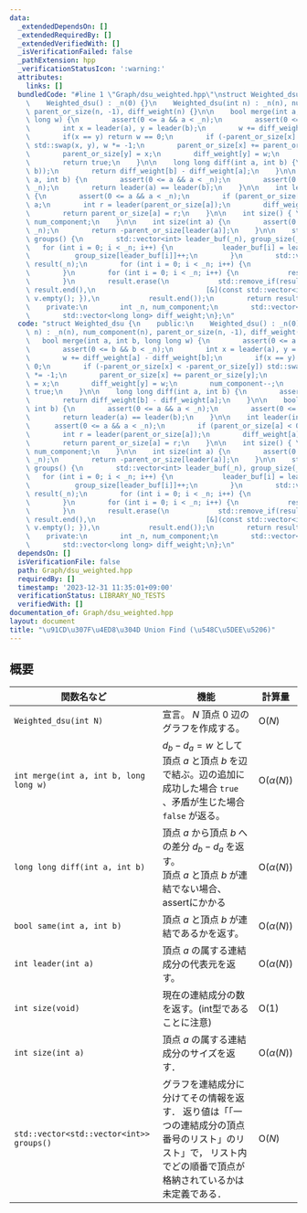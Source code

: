 ```yaml
---
data:
  _extendedDependsOn: []
  _extendedRequiredBy: []
  _extendedVerifiedWith: []
  _isVerificationFailed: false
  _pathExtension: hpp
  _verificationStatusIcon: ':warning:'
  attributes:
    links: []
  bundledCode: "#line 1 \"Graph/dsu_weighted.hpp\"\nstruct Weighted_dsu {\n    public:\n\
    \    Weighted_dsu() : _n(0) {}\n    Weighted_dsu(int n) : _n(n), num_component(n),\
    \ parent_or_size(n, -1), diff_weight(n) {}\n\n    bool merge(int a, int b, long\
    \ long w) {\n        assert(0 <= a && a < _n);\n        assert(0 <= b && b < _n);\n\
    \        int x = leader(a), y = leader(b);\n        w += diff_weight[a] - diff_weight[b];\n\
    \        if(x == y) return w == 0;\n        if (-parent_or_size[x] < -parent_or_size[y])\
    \ std::swap(x, y), w *= -1;\n        parent_or_size[x] += parent_or_size[y];\n\
    \        parent_or_size[y] = x;\n        diff_weight[y] = w;\n        num_component--;\n\
    \        return true;\n    }\n\n    long long diff(int a, int b) {\n        assert(same(a,\
    \ b));\n        return diff_weight[b] - diff_weight[a];\n    }\n\n    bool same(int\
    \ a, int b) {\n        assert(0 <= a && a < _n);\n        assert(0 <= b && b <\
    \ _n);\n        return leader(a) == leader(b);\n    }\n\n    int leader(int a)\
    \ {\n        assert(0 <= a && a < _n);\n        if (parent_or_size[a] < 0) return\
    \ a;\n        int r = leader(parent_or_size[a]);\n        diff_weight[a] += diff_weight[parent_or_size[a]];\n\
    \        return parent_or_size[a] = r;\n    }\n\n    int size() { \n        return\
    \ num_component;\n    }\n\n    int size(int a) {\n        assert(0 <= a && a <\
    \ _n);\n        return -parent_or_size[leader(a)];\n    }\n\n    std::vector<std::vector<int>>\
    \ groups() {\n        std::vector<int> leader_buf(_n), group_size(_n);\n     \
    \   for (int i = 0; i < _n; i++) {\n            leader_buf[i] = leader(i);\n \
    \           group_size[leader_buf[i]]++;\n        }\n        std::vector<std::vector<int>>\
    \ result(_n);\n        for (int i = 0; i < _n; i++) {\n            result[i].reserve(group_size[i]);\n\
    \        }\n        for (int i = 0; i < _n; i++) {\n            result[leader_buf[i]].push_back(i);\n\
    \        }\n        result.erase(\n            std::remove_if(result.begin(),\
    \ result.end(),\n                           [&](const std::vector<int>& v) { return\
    \ v.empty(); }),\n            result.end());\n        return result;\n    }\n\
    \    private:\n        int _n, num_component;\n        std::vector<int> parent_or_size;\n\
    \        std::vector<long long> diff_weight;\n};\n"
  code: "struct Weighted_dsu {\n    public:\n    Weighted_dsu() : _n(0) {}\n    Weighted_dsu(int\
    \ n) : _n(n), num_component(n), parent_or_size(n, -1), diff_weight(n) {}\n\n \
    \   bool merge(int a, int b, long long w) {\n        assert(0 <= a && a < _n);\n\
    \        assert(0 <= b && b < _n);\n        int x = leader(a), y = leader(b);\n\
    \        w += diff_weight[a] - diff_weight[b];\n        if(x == y) return w ==\
    \ 0;\n        if (-parent_or_size[x] < -parent_or_size[y]) std::swap(x, y), w\
    \ *= -1;\n        parent_or_size[x] += parent_or_size[y];\n        parent_or_size[y]\
    \ = x;\n        diff_weight[y] = w;\n        num_component--;\n        return\
    \ true;\n    }\n\n    long long diff(int a, int b) {\n        assert(same(a, b));\n\
    \        return diff_weight[b] - diff_weight[a];\n    }\n\n    bool same(int a,\
    \ int b) {\n        assert(0 <= a && a < _n);\n        assert(0 <= b && b < _n);\n\
    \        return leader(a) == leader(b);\n    }\n\n    int leader(int a) {\n  \
    \      assert(0 <= a && a < _n);\n        if (parent_or_size[a] < 0) return a;\n\
    \        int r = leader(parent_or_size[a]);\n        diff_weight[a] += diff_weight[parent_or_size[a]];\n\
    \        return parent_or_size[a] = r;\n    }\n\n    int size() { \n        return\
    \ num_component;\n    }\n\n    int size(int a) {\n        assert(0 <= a && a <\
    \ _n);\n        return -parent_or_size[leader(a)];\n    }\n\n    std::vector<std::vector<int>>\
    \ groups() {\n        std::vector<int> leader_buf(_n), group_size(_n);\n     \
    \   for (int i = 0; i < _n; i++) {\n            leader_buf[i] = leader(i);\n \
    \           group_size[leader_buf[i]]++;\n        }\n        std::vector<std::vector<int>>\
    \ result(_n);\n        for (int i = 0; i < _n; i++) {\n            result[i].reserve(group_size[i]);\n\
    \        }\n        for (int i = 0; i < _n; i++) {\n            result[leader_buf[i]].push_back(i);\n\
    \        }\n        result.erase(\n            std::remove_if(result.begin(),\
    \ result.end(),\n                           [&](const std::vector<int>& v) { return\
    \ v.empty(); }),\n            result.end());\n        return result;\n    }\n\
    \    private:\n        int _n, num_component;\n        std::vector<int> parent_or_size;\n\
    \        std::vector<long long> diff_weight;\n};\n"
  dependsOn: []
  isVerificationFile: false
  path: Graph/dsu_weighted.hpp
  requiredBy: []
  timestamp: '2023-12-31 11:35:01+09:00'
  verificationStatus: LIBRARY_NO_TESTS
  verifiedWith: []
documentation_of: Graph/dsu_weighted.hpp
layout: document
title: "\u91CD\u307F\u4ED8\u304D Union Find (\u548C\u5DEE\u5206)"
---
```


## 概要

| 関数名など   | 機能        | 計算量    |
| ------------|----------- | ------------- |
|`Weighted_dsu(int N)`|宣言。 $N$ 頂点 $0$ 辺のグラフを作成する。 | $\text{O} (N)$ | 
|`int merge(int a, int b, long long w)`| $d_b - d_a = w$ として頂点 $a$ と頂点 $b$ を辺で結ぶ。辺の追加に成功した場合 `true` 、矛盾が生じた場合 `false` が返る。 | $\text{O} (\alpha(N))$ | 
|`long long diff(int a, int b)`| 頂点 $a$ から頂点 $b$ への差分 $d_{b} - d_{a}$ を返す。<br> 頂点 $a$ と頂点 $b$ が連結でない場合、assertにかかる | $\text{O} (\alpha(N))$ |
|`bool same(int a, int b)`|頂点 $a$ と頂点 $b$ が連結であるかを返す。 | $\text{O} (\alpha(N))$ | 
|`int leader(int a)`|頂点 $a$ の属する連結成分の代表元を返す。| $\text{O} (\alpha(N))$ | 
|`int size(void)`|現在の連結成分の数を返す。(int型であることに注意)| $\text{O} (1)$ | 
|`int size(int a)`|頂点 $a$ の属する連結成分のサイズを返す．| $\text{O} (\alpha(N))$ | 
|`std::vector<std::vector<int>> groups()`|グラフを連結成分に分けてその情報を返す． 返り値は「「一つの連結成分の頂点番号のリスト」のリスト」で， リスト内でどの順番で頂点が格納されているかは未定義である．| $\text{O} (N)$ |
